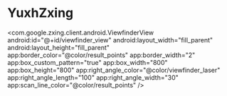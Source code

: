# YuxhZxing

  <com.google.zxing.client.android.ViewfinderView
      android:id="@+id/viewfinder_view"
      android:layout_width="fill_parent"
      android:layout_height="fill_parent"
      app:border_color="@color/result_points"
      app:border_width="2"
      app:box_custom_pattern="true"
      app:box_width="800"
      app:box_height="800"
      app:right_angle_color="@color/viewfinder_laser"
      app:right_angle_length="100"
      app:right_angle_width="30"
      app:scan_line_color="@color/result_points"
      />


